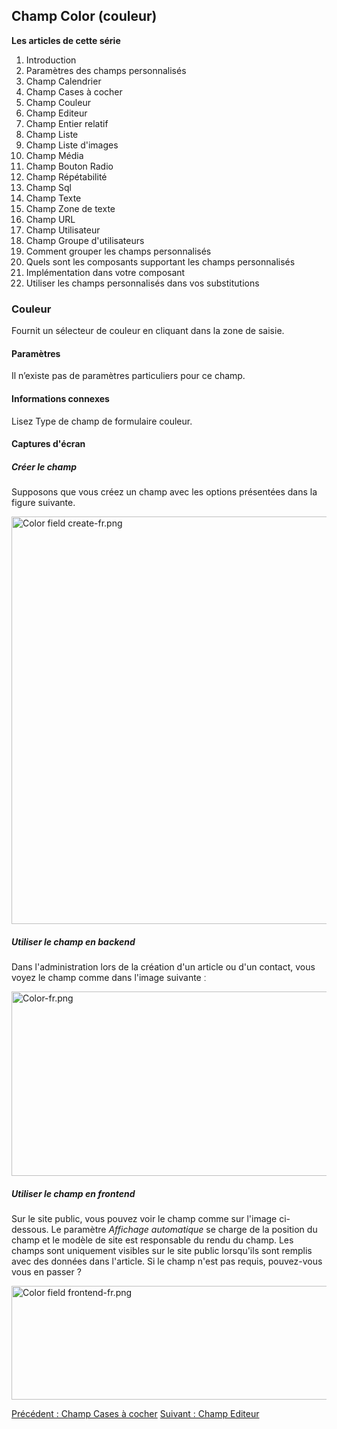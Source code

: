 <!-- Filename: J3.x:Adding_custom_fields/Color_Field / Display title: Ajout de champs personnalisés/Champ Couleur -->

<span id="section-portal-heading"></span>

## Champ Color (couleur)

**Les articles de cette série**

1.  Introduction
2.   Paramètres des champs
    personnalisés
3.   Champ
    Calendrier
4.   Champ Cases à
    cocher
5.   Champ
    Couleur
6.   Champ
    Editeur
7.   Champ Entier
    relatif
8.   Champ
    Liste
9.   Champ Liste
    d'images
10.  Champ
    Média
11.  Champ Bouton
    Radio
12.  Champ
    Répétabilité
13.  Champ
    Sql
14.  Champ
    Texte
15.  Champ Zone de
    texte
16.  Champ
    URL
17.  Champ
    Utilisateur
18.  Champ Groupe
    d'utilisateurs
19.  Comment grouper les champs
    personnalisés
20.  Quels sont les composants supportant les champs
    personnalisés
21.  Implémentation dans votre
    composant
22.  Utiliser les champs personnalisés dans vos
    substitutions

### Couleur

Fournit un sélecteur de couleur en cliquant dans la zone de saisie.

#### Paramètres

Il n’existe pas de paramètres particuliers pour ce champ.

#### Informations connexes

Lisez  Type de champ de formulaire
couleur.

#### Captures d'écran

##### Créer le champ

Supposons que vous créez un champ avec les options présentées dans la
figure suivante.

<img
src="https://docs.joomla.org/images/thumb/7/7f/Color_field_create-fr.png/800px-Color_field_create-fr.png"
decoding="async"
srcset="https://docs.joomla.org/images/7/7f/Color_field_create-fr.png 1.5x"
data-file-width="805" data-file-height="656" width="800" height="652"
alt="Color field create-fr.png" />

##### Utiliser le champ en backend

Dans l'administration lors de la création d'un article ou d'un contact,
vous voyez le champ comme dans l'image suivante ː

<img
src="https://docs.joomla.org/images/thumb/b/b6/Color-fr.png/800px-Color-fr.png"
decoding="async"
srcset="https://docs.joomla.org/images/b/b6/Color-fr.png 1.5x"
data-file-width="909" data-file-height="335" width="800" height="295"
alt="Color-fr.png" />

##### Utiliser le champ en frontend

Sur le site public, vous pouvez voir le champ comme sur l'image
ci-dessous. Le paramètre *Affichage automatique* se charge de la
position du champ et le modèle de site est responsable du rendu du
champ.
Les champs sont uniquement visibles sur le site public lorsqu'ils sont
remplis avec des données dans l'article. Si le champ n'est pas requis,
pouvez-vous vous en passer ?

<img
src="https://docs.joomla.org/images/8/81/Color_field_frontend-fr.png"
decoding="async" data-file-width="800" data-file-height="182"
width="800" height="182" alt="Color field frontend-fr.png" />

<a
href="https://docs.joomla.org/J3.x:Adding_custom_fields/Checkboxes_Field"
id="content-button" class="button expand success">Précédent : Champ
Cases à cocher</a>
<a href="https://docs.joomla.org/J3.x:Adding_custom_fields/Editor_Field"
id="content-button" class="button expand">Suivant : Champ Editeur</a>
